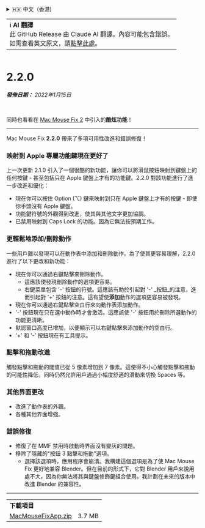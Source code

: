 <details>
<summary>🇭🇰 中文（香港)</summary>

[🇬🇧 English (GitHub Release)](https://github.com/noah-nuebling/mac-mouse-fix/releases/tag/2.2.0)\
[🇦🇩 Català](https://redirect.macmousefix.com/?target=mmf-release&tag=2.2.0&locale=ca)\
[🇩🇪 Deutsch](https://redirect.macmousefix.com/?target=mmf-release&tag=2.2.0&locale=de)\
[🇪🇸 Español](https://redirect.macmousefix.com/?target=mmf-release&tag=2.2.0&locale=es)\
[🇫🇷 Français](https://redirect.macmousefix.com/?target=mmf-release&tag=2.2.0&locale=fr)\
[🇮🇩 Indonesia](https://redirect.macmousefix.com/?target=mmf-release&tag=2.2.0&locale=id)\
[🇮🇹 Italiano](https://redirect.macmousefix.com/?target=mmf-release&tag=2.2.0&locale=it)\
[🇭🇺 Magyar](https://redirect.macmousefix.com/?target=mmf-release&tag=2.2.0&locale=hu)\
[🇳🇱 Nederlands](https://redirect.macmousefix.com/?target=mmf-release&tag=2.2.0&locale=nl)\
[🇵🇱 Polski](https://redirect.macmousefix.com/?target=mmf-release&tag=2.2.0&locale=pl)\
[🇧🇷 Português (Brasil)](https://redirect.macmousefix.com/?target=mmf-release&tag=2.2.0&locale=pt-BR)\
[🇵🇹 Português (Portugal)](https://redirect.macmousefix.com/?target=mmf-release&tag=2.2.0&locale=pt-PT)\
[🇷🇴 Română](https://redirect.macmousefix.com/?target=mmf-release&tag=2.2.0&locale=ro)\
[🇸🇪 Svenska](https://redirect.macmousefix.com/?target=mmf-release&tag=2.2.0&locale=sv)\
[🇻🇳 Tiếng Việt](https://redirect.macmousefix.com/?target=mmf-release&tag=2.2.0&locale=vi)\
[🇹🇷 Türkçe](https://redirect.macmousefix.com/?target=mmf-release&tag=2.2.0&locale=tr)\
[🇨🇿 Čeština](https://redirect.macmousefix.com/?target=mmf-release&tag=2.2.0&locale=cs)\
[🇬🇷 Ελληνικά](https://redirect.macmousefix.com/?target=mmf-release&tag=2.2.0&locale=el)\
[🇷🇺 Русский](https://redirect.macmousefix.com/?target=mmf-release&tag=2.2.0&locale=ru)\
[🇺🇦 Українська](https://redirect.macmousefix.com/?target=mmf-release&tag=2.2.0&locale=uk)\
[🇮🇱 עברית](https://redirect.macmousefix.com/?target=mmf-release&tag=2.2.0&locale=he)\
[🇸🇦 العربية](https://redirect.macmousefix.com/?target=mmf-release&tag=2.2.0&locale=ar)\
[🇮🇳 हिन्दी](https://redirect.macmousefix.com/?target=mmf-release&tag=2.2.0&locale=hi)\
[🇹🇭 ไทย](https://redirect.macmousefix.com/?target=mmf-release&tag=2.2.0&locale=th)\
[🇨🇳 中文 (简体)](https://redirect.macmousefix.com/?target=mmf-release&tag=2.2.0&locale=zh-Hans)\
[🇨🇳 中文 (繁體)](https://redirect.macmousefix.com/?target=mmf-release&tag=2.2.0&locale=zh-Hant)\
**🇭🇰 中文（香港)**\
[🇯🇵 日本語](https://redirect.macmousefix.com/?target=mmf-release&tag=2.2.0&locale=ja)\
[🇰🇷 한국어](https://redirect.macmousefix.com/?target=mmf-release&tag=2.2.0&locale=ko)\
[Help translate Mac Mouse Fix to different languages!](https://github.com/noah-nuebling/mac-mouse-fix/discussions/731)
</details>
<table align=><td>
<b>ℹ️ AI 翻譯</b><br>
此 GitHub Release 由 Claude AI 翻譯。內容可能包含錯誤。<br>
如需查看英文原文，請<a href="https://github.com/noah-nuebling/mac-mouse-fix/releases/tag/2.2.0">點擊此處</a>。
</td></table>

<table></table>

# 2.2.0
***發佈日期：** 2022年1月15日*

<br>

同時也看看在 [Mac Mouse Fix 2](https://redirect.macmousefix.com/?target=mmf-release&tag=2.0.0&locale=zh-HK) 中引入的**酷炫功能**！

---

Mac Mouse Fix **2.2.0** 帶來了多項可用性改進和錯誤修復！

### 映射到 Apple 專屬功能鍵現在更好了

上一次更新 2.1.0 引入了一個很酷的新功能，讓你可以將滑鼠按鈕映射到鍵盤上的任何按鍵 - 甚至包括只在 Apple 鍵盤上才有的功能鍵。2.2.0 對該功能進行了進一步改進和優化：

- 現在你可以按住 Option (⌥) 鍵來映射到只在 Apple 鍵盤上才有的按鍵 - 即使你手頭沒有 Apple 鍵盤。
- 功能鍵符號的外觀得到改進，使其與其他文字更加協調。
- 已禁用映射到 Caps Lock 的功能。因為它無法按預期工作。

### 更輕鬆地添加/刪除動作

一些用戶難以發現可以在動作表中添加和刪除動作。為了使其更容易理解，2.2.0 進行了以下更改和新功能：

- 現在你可以通過右鍵點擊來刪除動作。
  - 這應該使發現刪除動作的選項更容易。
  - 右鍵菜單包含 '-' 按鈕的符號。這應該有助於引起對 '-' _按鈕_的注意，進而引起對 '+' 按鈕的注意。這有望使**添加**動作的選項更容易被發現。
- 現在你可以通過右鍵點擊空白行來向動作表添加動作。
- '-' 按鈕現在只在選中動作時才會激活。這應該使 '-' 按鈕用於刪除所選動作的功能更清晰。
- 默認窗口高度已增加，以便顯示可以右鍵點擊來添加動作的空白行。
- '+' 和 '-' 按鈕現在有工具提示。

### 點擊和拖動改進

觸發點擊和拖動的閾值已從 5 像素增加到 7 像素。這使得不小心觸發點擊和拖動的可能性降低，同時仍然允許用戶通過小幅度舒適的滑動來切換 Spaces 等。

### 其他界面更改

- 改進了動作表的外觀。
- 各種其他界面增強。

### 錯誤修復

- 修復了在 MMF 禁用時啟動時界面沒有變灰的問題。
- 移除了隱藏的"按鈕 3 點擊和拖動"選項。
  - 選擇該選項時，應用程序會崩潰。我構建這個選項是為了使 Mac Mouse Fix 更好地兼容 Blender。但在目前的形式下，它對 Blender 用戶來說用處不大，因為你無法將其與鍵盤修飾鍵組合使用。我計劃在未來的版本中改進 Blender 的兼容性。

---

<table align="start">
<tr>
    <td colspan=2>
        <b>下載項目</b>
    </td>
</tr>
<tr>
    <td><a href="https://github.com/noah-nuebling/mac-mouse-fix/releases/download/2.2.0/MacMouseFixApp.zip">MacMouseFixApp.zip</a></td>
    <td>3.7 MB</td>
</tr>
</table>